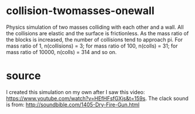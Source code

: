 # collision-twomasses-onewall
Physics simulation of two masses colliding with each other and a wall. All the collisions are elastic and the surface is frictionless. As the mass ratio of the blocks is increased, the number of collisions tend to approach pi. For mass ratio of 1, n(collisions) = 3; for mass ratio of 100, n(colls) = 31; for mass ratio of 10000, n(colls) = 314 and so on.

# source
I created this simulation on my own after I saw this video: https://www.youtube.com/watch?v=HEfHFsfGXjs&t=159s.
The clack sound is from: http://soundbible.com/1405-Dry-Fire-Gun.html
